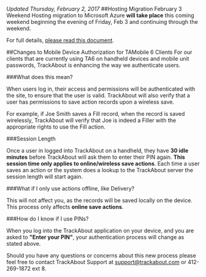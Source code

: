 *Updated Thursday, February 2, 2017*
##Hosting Migration February 3 Weekend
Hosting migration to Microsoft Azure **will take place** this coming weekend beginning the evening of Friday, Feb 3 and continuing through the weekend.

For full details, [please read this document](https://meta.trackabout.com/wiki/Azure_Migration_Announcement).

##Changes to Mobile Device Authorization for TAMobile 6 Clients
For our clients that are currently using TA6 on handheld devices and mobile unit passwords, TrackAbout is enhancing the way we authenticate users. 

###What does this mean?

When users log in, their access and permissions will be authenticated with the site, to ensure that the user is valid.  TrackAbout will also verify that a user has permissions to save action records upon a wireless save. 

For example, if Joe Smith saves a Fill record, when the record is saved wirelessly, TrackAbout will verify that Joe is indeed a Filler with the appropriate rights to use the Fill action.

###Session Length

Once a user in logged into TrackAbout on a handheld, they have **30 idle minutes** before TrackAbout will ask them to enter their PIN again.  **This session time only applies to online/wireless save actions**.  Each time a user saves an action or the system does a lookup to the TrackAbout server the session length will start again.  

###What if I only use actions offline, like Delivery?

This will not affect you, as the records will be saved locally on the device.  This process only affects **online save actions**.

###How do I know if I use PINs?

When you log into the TrackAbout application on your device, and you are asked to **"Enter your PIN"**, your authentication process will change as stated above.

Should you have any questions or concerns about this new process please feel free to contact TrackAbout Support at [support@trackabout.com](mailto:support@trackabout.com) or 412-269-1872 ext 8.


